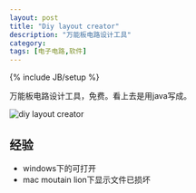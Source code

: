 ```yaml
---
layout: post
title: "Diy layout creator"
description: "万能板电路设计工具"
category: 
tags: [电子电路,软件]
---
```

{% include JB/setup %}

万能板电路设计工具，免费。看上去是用java写成。

![diy layout creator](http://ww2.sinaimg.cn/large/a74ecc4cjw1e0rmimjloej.jpg)

## 经验

* windows下的可打开
* mac moutain lion下显示文件已损坏
